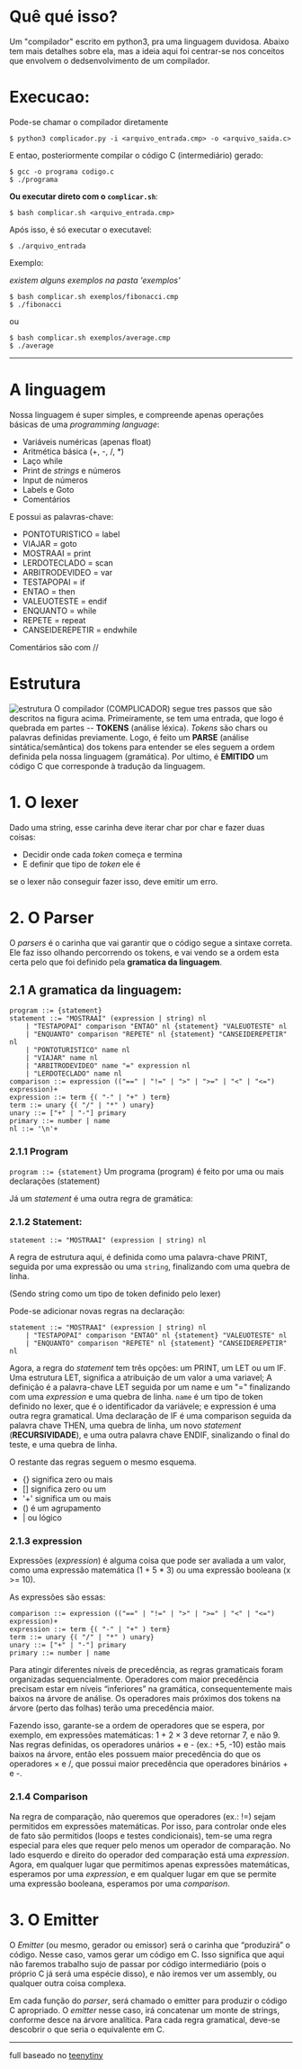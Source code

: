# Quê qué isso?
Um "compilador" escrito em python3, pra uma linguagem duvidosa. Abaixo tem mais detalhes sobre ela,
mas a ideia aqui foi centrar-se nos conceitos que envolvem o dedsenvolvimento de um compilador.

# Execucao:
Pode-se chamar o compilador diretamente
```
$ python3 complicador.py -i <arquivo_entrada.cmp> -o <arquivo_saida.c>
```
E entao, posteriormente compilar o código C (intermediário) gerado:

```
$ gcc -o programa codigo.c
$ ./programa
```

**Ou executar direto com o `complicar.sh`**:

```
$ bash complicar.sh <arquivo_entrada.cmp>
```

Após isso, é só executar o executavel:
```
$ ./arquivo_entrada
```

Exemplo:

*existem alguns exemplos na pasta 'exemplos'*
```
$ bash complicar.sh exemplos/fibonacci.cmp
$ ./fibonacci
```

ou

```
$ bash complicar.sh exemplos/average.cmp
$ ./average
```

---
# A linguagem
Nossa linguagem é super simples, e compreende apenas operações básicas de uma *programming language*:
- Variáveis numéricas (apenas float)
- Aritmética básica (+, -, /, *)
- Laço while
- Print de *strings* e números
- Input de números
- Labels e Goto
- Comentários

E possui as palavras-chave:
- PONTOTURISTICO = label
- VIAJAR = goto 
- MOSTRAAI = print
- LERDOTECLADO = scan
- ARBITRODEVIDEO = var
- TESTAPOPAI = if
- ENTAO = then
- VALEUOTESTE = endif
- ENQUANTO = while
- REPETE = repeat
- CANSEIDEREPETIR = endwhile

Comentários são com //
# Estrutura


![estrutura](estrutura.png)
O compilador (COMPLICADOR) segue tres passos que são descritos na figura acima. Primeiramente,
se tem uma entrada, que logo é quebrada em partes -- **TOKENS** (análise léxica).
*Tokens* são chars ou palavras definidas previamente. 
Logo, é feito um **PARSE** (análise sintática/semântica) dos tokens para entender se eles seguem
a ordem definida pela nossa linguagem (gramática). Por ultimo, é **EMITIDO** um
código C que corresponde à tradução da linguagem.

# 1. O lexer
Dado uma string, esse carinha deve iterar char por char e fazer duas coisas:
- Decidir onde cada *token* começa e termina
- E definir que tipo de *token* ele é

se o lexer não conseguir fazer isso, deve emitir um erro.

# 2. O Parser
O *parsers* é o carinha que vai garantir que o código segue a sintaxe correta.
Ele faz isso olhando percorrendo os tokens, e vai vendo se a ordem esta certa pelo
que foi definido pela **gramatica da linguagem**.

## 2.1 A gramatica da linguagem:

```
program ::= {statement}
statement ::= "MOSTRAAI" (expression | string) nl
    | "TESTAPOPAI" comparison "ENTAO" nl {statement} "VALEUOTESTE" nl
    | "ENQUANTO" comparison "REPETE" nl {statement} "CANSEIDEREPETIR" nl
    | "PONTOTURISTICO" name nl
    | "VIAJAR" name nl
    | "ARBITRODEVIDEO" name "=" expression nl
    | "LERDOTECLADO" name nl
comparison ::= expression (("==" | "!=" | ">" | ">=" | "<" | "<=") expression)+
expression ::= term {( "-" | "+" ) term}
term ::= unary {( "/" | "*" ) unary}
unary ::= ["+" | "-"] primary
primary ::= number | name
nl ::= '\n'+ 
```

### 2.1.1 Program

`program ::= {statement}`
Um programa (program) é feito por uma ou mais declarações (statement)

Já um *statement* é uma outra regra de gramática:
### 2.1.2 Statement:
`statement ::= "MOSTRAAI" (expression | string) nl`

A regra de estrutura aqui, é definida como uma palavra-chave PRINT, 
seguida por uma expressão ou uma `string`, finalizando com uma quebra de linha.

(Sendo string como um tipo de token definido pelo lexer)

Pode-se adicionar novas regras na declaração:

```
statement ::= "MOSTRAAI" (expression | string) nl
    | "TESTAPOPAI" comparison "ENTAO" nl {statement} "VALEUOTESTE" nl
    | "ENQUANTO" comparison "REPETE" nl {statement} "CANSEIDEREPETIR" nl
```

Agora, a regra do *statement* tem três opções: um PRINT, um LET ou um IF. Uma estrutura LET, 
significa a atribuição de um valor a uma variavel; A definição é a palavra-chave LET seguida por
um name e um "=" finalizando com uma *expression* e uma quebra de linha. `name` é um tipo de token
definido no lexer, que é o identificador da variávele; e expression é uma outra regra gramatical.
Uma declaração de IF é uma comparison seguida da palavra chave THEN, uma quebra de linha, 
um novo *statement* (**RECURSIVIDADE**), e uma outra palavra chave ENDIF, 
sinalizando o final do teste, e uma quebra de linha.

O restante das regras seguem o mesmo esquema. 

- {} significa zero ou mais
- [] significa zero ou um
- '+' significa um ou mais
- () é um agrupamento
- | ou lógico

### 2.1.3 expression
Expressões (*expression*) é alguma coisa que pode ser avaliada a um valor, como uma expressão
matemática (1 + 5 * 3) ou uma expressão booleana (x >= 10).

As expressões são essas:
```
comparison ::= expression (("==" | "!=" | ">" | ">=" | "<" | "<=") expression)+
expression ::= term {( "-" | "+" ) term}
term ::= unary {( "/" | "*" ) unary}
unary ::= ["+" | "-"] primary
primary ::= number | name
```


Para atingir diferentes níveis de precedência, as regras gramaticais 
foram organizadas sequencialmente. Operadores com maior precedência 
precisam estar em níveis “inferiores” na gramática, consequentemente
mais baixos na árvore de análise. Os operadores mais próximos 
dos tokens na árvore (perto das folhas) terão uma precedência maior.

Fazendo isso, garante-se a ordem de operadores que se espera, por exemplo, 
em expressões matemáticas: 1 + 2 × 3 deve retornar 7, e não 9. 
Nas regras definidas, os operadores unários + e - (ex.: +5, -10)
estão mais baixos na árvore, então eles possuem maior precedência do que os operadores
× e /, que possui maior precedência que operadores binários + e -.

### 2.1.4 Comparison
Na regra de comparação, não queremos que operadores (ex.: !=) sejam permitidos 
em expressões matemáticas. Por isso, para controlar onde eles de fato são permitidos
(loops e testes condicionais), tem-se uma regra especial para eles que requer
pelo menos um operador de comparação. No lado esquerdo e direito do operador
ded comparação está uma *expression*. Agora, em qualquer lugar que permitimos
apenas expressões matemáticas, esperamos por uma *expression*, e em qualquer lugar
em que se permite uma expressão booleana, esperamos por uma *comparison*.

# 3. O Emitter
O *Emitter* (ou mesmo, gerador ou emissor) será o carinha que “produzirá” o código. 
Nesse caso, vamos gerar um código em C. Isso significa que aqui não faremos trabalho sujo
de passar por código intermediário (pois o próprio C já será uma espécie disso), e
não iremos ver um assembly, ou qualquer outra coisa complexa.

Em cada função do *parser*, será chamado o emitter para produzir o código C apropriado.
O *emitter* nesse caso, irá concatenar um monte de strings, conforme desce na 
árvore analítica. Para cada regra gramatical, deve-se descobrir o que seria o equivalente
em C.

---
full baseado no [teenytiny](https://github.com/AZHenley/teenytinycompiler)
